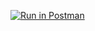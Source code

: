 [![Run in Postman](https://run.pstmn.io/button.svg)](https://god.postman.co/run-collection/1a61f921c7f3fd1dfc6f?action=collection%2Fimport#?env%5Bmy%20environment1%5D=W3sia2V5IjoidXJsIiwidmFsdWUiOiJodHRwczovL2h3M3dlZWs3Lmhlcm9rdWFwcC5jb20vIiwiZW5hYmxlZCI6dHJ1ZSwidHlwZSI6ImRlZmF1bHQiLCJzZXNzaW9uVmFsdWUiOiJodHRwczovL2h3M3dlZWs3Lmhlcm9rdWFwcC5jb20vIiwic2Vzc2lvbkluZGV4IjowfV0=)
